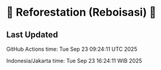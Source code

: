 
# 🌳 Reforestation (Reboisasi) 🌲

## Last Updated

GitHub Actions time: Tue Sep 23 09:24:11 UTC 2025

Indonesia/Jakarta time: Tue Sep 23 16:24:11 WIB 2025
